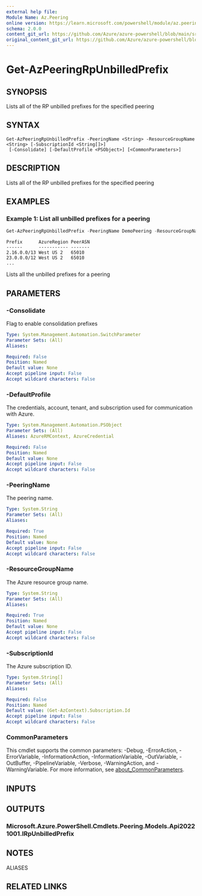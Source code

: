 ```yaml
---
external help file: 
Module Name: Az.Peering
online version: https://learn.microsoft.com/powershell/module/az.peering/get-azpeeringrpunbilledprefix
schema: 2.0.0
content_git_url: https://github.com/Azure/azure-powershell/blob/main/src/Peering/help/Get-AzPeeringRpUnbilledPrefix.md
original_content_git_url: https://github.com/Azure/azure-powershell/blob/main/src/Peering/help/Get-AzPeeringRpUnbilledPrefix.md
---
```


# Get-AzPeeringRpUnbilledPrefix

## SYNOPSIS
Lists all of the RP unbilled prefixes for the specified peering

## SYNTAX

```
Get-AzPeeringRpUnbilledPrefix -PeeringName <String> -ResourceGroupName <String> [-SubscriptionId <String[]>]
 [-Consolidate] [-DefaultProfile <PSObject>] [<CommonParameters>]
```

## DESCRIPTION
Lists all of the RP unbilled prefixes for the specified peering

## EXAMPLES

### Example 1: List all unbilled prefixes for a peering
```powershell
Get-AzPeeringRpUnbilledPrefix -PeeringName DemoPeering -ResourceGroupName DemoRG
```

```output
Prefix      AzureRegion PeerASN
------      ----------- -------
2.16.0.0/13 West US 2   65010
23.0.0.0/12 West US 2   65010
...
```

Lists all the unbilled prefixes for a peering

## PARAMETERS

### -Consolidate
Flag to enable consolidation prefixes

```yaml
Type: System.Management.Automation.SwitchParameter
Parameter Sets: (All)
Aliases:

Required: False
Position: Named
Default value: None
Accept pipeline input: False
Accept wildcard characters: False
```

### -DefaultProfile
The credentials, account, tenant, and subscription used for communication with Azure.

```yaml
Type: System.Management.Automation.PSObject
Parameter Sets: (All)
Aliases: AzureRMContext, AzureCredential

Required: False
Position: Named
Default value: None
Accept pipeline input: False
Accept wildcard characters: False
```

### -PeeringName
The peering name.

```yaml
Type: System.String
Parameter Sets: (All)
Aliases:

Required: True
Position: Named
Default value: None
Accept pipeline input: False
Accept wildcard characters: False
```

### -ResourceGroupName
The Azure resource group name.

```yaml
Type: System.String
Parameter Sets: (All)
Aliases:

Required: True
Position: Named
Default value: None
Accept pipeline input: False
Accept wildcard characters: False
```

### -SubscriptionId
The Azure subscription ID.

```yaml
Type: System.String[]
Parameter Sets: (All)
Aliases:

Required: False
Position: Named
Default value: (Get-AzContext).Subscription.Id
Accept pipeline input: False
Accept wildcard characters: False
```

### CommonParameters
This cmdlet supports the common parameters: -Debug, -ErrorAction, -ErrorVariable, -InformationAction, -InformationVariable, -OutVariable, -OutBuffer, -PipelineVariable, -Verbose, -WarningAction, and -WarningVariable. For more information, see [about_CommonParameters](http://go.microsoft.com/fwlink/?LinkID=113216).

## INPUTS

## OUTPUTS

### Microsoft.Azure.PowerShell.Cmdlets.Peering.Models.Api20221001.IRpUnbilledPrefix

## NOTES

ALIASES

## RELATED LINKS

